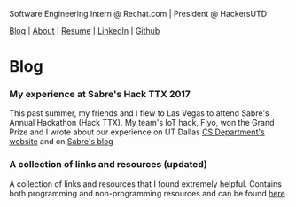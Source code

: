 
<script>
  (function(i,s,o,g,r,a,m){i['GoogleAnalyticsObject']=r;i[r]=i[r]||function(){
  (i[r].q=i[r].q||[]).push(arguments)},i[r].l=1*new Date();a=s.createElement(o),
  m=s.getElementsByTagName(o)[0];a.async=1;a.src=g;m.parentNode.insertBefore(a,m)
  })(window,document,'script','https://www.google-analytics.com/analytics.js','ga');

  ga('create', 'UA-104177854-1', 'auto');
  ga('send', 'pageview');

</script>

Software Engineering Intern @ Rechat.com | President @ HackersUTD

[Blog](http://rahul.ru)    |   [About](http://rahul.ru/about)   |   [Resume](http://rahul.ru/RahulSonwalkar_RESUME.pdf) | [LinkedIn](https://linkedin.com/in/rahulsonwalkar23) | [Github](https://github.com/rahulsonwalkar)

# Blog

### My experience at Sabre's Hack TTX 2017

This past summer, my friends and I flew to Las Vegas to attend Sabre's Annual Hackathon (Hack TTX). My team's IoT hack, Flyo, won the Grand Prize and I wrote about our experience on UT Dallas [CS Department's website](http://cs.utdallas.edu/2017-student-summer-computer-science-experiences/) and on [Sabre's blog](https://www.sabre.com/insights/developers-go-all-in-at-hackathonttx-in-las-vegas/)

### A collection of links and resources (updated)

A collection of links and resources that I found extremely helpful. Contains both programming and non-programming resources and can be found [here](http://rahul.ru/resources).
